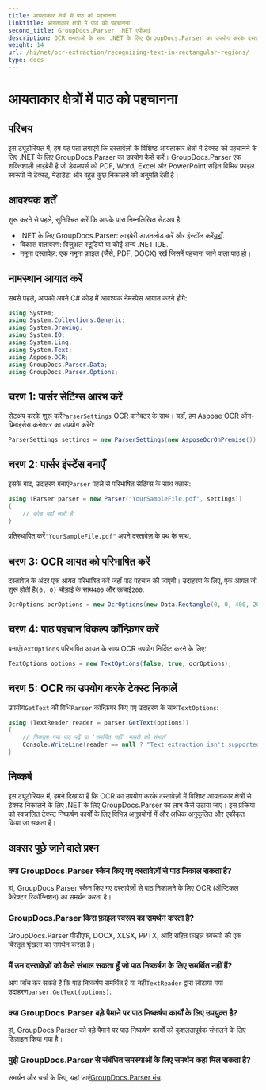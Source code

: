 ```yaml
---
title: आयताकार क्षेत्रों में पाठ को पहचानना
linktitle: आयताकार क्षेत्रों में पाठ को पहचानना
second_title: GroupDocs.Parser .NET एपीआई
description: OCR क्षमताओं के साथ .NET के लिए GroupDocs.Parser का उपयोग करके दस्तावेज़ों के विशिष्ट क्षेत्रों में पाठ को पहचानना सीखें।
weight: 14
url: /hi/net/ocr-extraction/recognizing-text-in-rectangular-regions/
type: docs
---
```

# आयताकार क्षेत्रों में पाठ को पहचानना

## परिचय
इस ट्यूटोरियल में, हम यह पता लगाएंगे कि दस्तावेज़ों के विशिष्ट आयताकार क्षेत्रों में टेक्स्ट को पहचानने के लिए .NET के लिए GroupDocs.Parser का उपयोग कैसे करें। GroupDocs.Parser एक शक्तिशाली लाइब्रेरी है जो डेवलपर्स को PDF, Word, Excel और PowerPoint सहित विभिन्न फ़ाइल स्वरूपों से टेक्स्ट, मेटाडेटा और बहुत कुछ निकालने की अनुमति देती है।
## आवश्यक शर्तें
शुरू करने से पहले, सुनिश्चित करें कि आपके पास निम्नलिखित सेटअप है:
-  .NET के लिए GroupDocs.Parser: लाइब्रेरी डाउनलोड करें और इंस्टॉल करें[यहाँ](https://releases.groupdocs.com/parser/net/).
- विकास वातावरण: विजुअल स्टूडियो या कोई अन्य .NET IDE.
- नमूना दस्तावेज़: एक नमूना फ़ाइल (जैसे, PDF, DOCX) रखें जिसमें पहचाना जाने वाला पाठ हो।

## नामस्थान आयात करें
सबसे पहले, आपको अपने C# कोड में आवश्यक नेमस्पेस आयात करने होंगे:
```csharp
using System;
using System.Collections.Generic;
using System.Drawing;
using System.IO;
using System.Linq;
using System.Text;
using Aspose.OCR;
using GroupDocs.Parser.Data;
using GroupDocs.Parser.Options;
```
## चरण 1: पार्सर सेटिंग्स आरंभ करें
 सेटअप करके शुरू करें`ParserSettings` OCR कनेक्टर के साथ। यहाँ, हम Aspose OCR ऑन-प्रिमाइसेस कनेक्टर का उपयोग करेंगे:
```csharp
ParserSettings settings = new ParserSettings(new AsposeOcrOnPremise());
```
## चरण 2: पार्सर इंस्टेंस बनाएँ
 इसके बाद, उदाहरण बनाएं`Parser` पहले से परिभाषित सेटिंग्स के साथ क्लास:
```csharp
using (Parser parser = new Parser("YourSampleFile.pdf", settings))
{
    // कोड यहाँ जारी है
}
```
 प्रतिस्थापित करें`"YourSampleFile.pdf"` अपने दस्तावेज़ के पथ के साथ.
## चरण 3: OCR आयत को परिभाषित करें
 दस्तावेज़ के अंदर एक आयत परिभाषित करें जहाँ पाठ पहचान की जाएगी। उदाहरण के लिए, एक आयत जो शुरू होती है`(0, 0)` चौड़ाई के साथ`400` और ऊंचाई`200`:
```csharp
OcrOptions ocrOptions = new OcrOptions(new Data.Rectangle(0, 0, 400, 200));
```
## चरण 4: पाठ पहचान विकल्प कॉन्फ़िगर करें
 बनाएं`TextOptions` परिभाषित आयत के साथ OCR उपयोग निर्दिष्ट करने के लिए:
```csharp
TextOptions options = new TextOptions(false, true, ocrOptions);
```
## चरण 5: OCR का उपयोग करके टेक्स्ट निकालें
 उपयोग`GetText` की विधि`Parser` कॉन्फ़िगर किए गए उदाहरण के साथ`TextOptions`:
```csharp
using (TextReader reader = parser.GetText(options))
{
    // निकाला गया पाठ पढ़ें या 'समर्थित नहीं' मामले को संभालें
    Console.WriteLine(reader == null ? "Text extraction isn't supported" : reader.ReadToEnd());
}
```

## निष्कर्ष
इस ट्यूटोरियल में, हमने दिखाया है कि OCR का उपयोग करके दस्तावेज़ों में विशिष्ट आयताकार क्षेत्रों से टेक्स्ट निकालने के लिए .NET के लिए GroupDocs.Parser का लाभ कैसे उठाया जाए। इस प्रक्रिया को स्वचालित टेक्स्ट निष्कर्षण कार्यों के लिए विभिन्न अनुप्रयोगों में और अधिक अनुकूलित और एकीकृत किया जा सकता है।

## अक्सर पूछे जाने वाले प्रश्न
### क्या GroupDocs.Parser स्कैन किए गए दस्तावेज़ों से पाठ निकाल सकता है?
हां, GroupDocs.Parser स्कैन किए गए दस्तावेज़ों से पाठ निकालने के लिए OCR (ऑप्टिकल कैरेक्टर रिकॉग्निशन) का समर्थन करता है।
### GroupDocs.Parser किस फ़ाइल स्वरूप का समर्थन करता है?
GroupDocs.Parser पीडीएफ, DOCX, XLSX, PPTX, आदि सहित फ़ाइल स्वरूपों की एक विस्तृत श्रृंखला का समर्थन करता है।
### मैं उन दस्तावेज़ों को कैसे संभाल सकता हूँ जो पाठ निष्कर्षण के लिए समर्थित नहीं हैं?
 आप जाँच कर सकते हैं कि पाठ निष्कर्षण समर्थित है या नहीं`TextReader` द्वारा लौटाया गया उदाहरण`parser.GetText(options)`.
### क्या GroupDocs.Parser बड़े पैमाने पर पाठ निष्कर्षण कार्यों के लिए उपयुक्त है?
हां, GroupDocs.Parser को बड़े पैमाने पर पाठ निष्कर्षण कार्यों को कुशलतापूर्वक संभालने के लिए डिज़ाइन किया गया है।
### मुझे GroupDocs.Parser से संबंधित समस्याओं के लिए समर्थन कहां मिल सकता है?
 समर्थन और चर्चा के लिए, यहां जाएं[GroupDocs.Parser मंच](https://forum.groupdocs.com/c/parser/17).